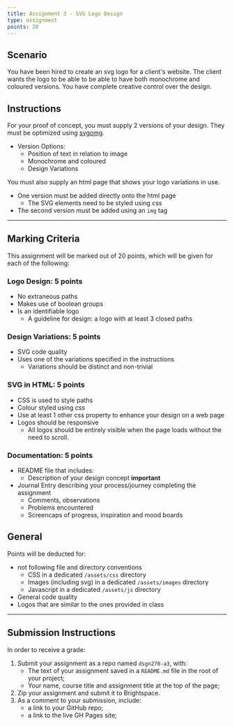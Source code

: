 ```yaml
---
title: Assignment 3 - SVG Logo Design
type: assignment
points: 20
---
```

## Scenario

You have been hired to create an svg logo for a client's website. The client wants the logo to be able to be able to have both monochrome and coloured versions. You have complete creative control over the design.

## Instructions

For your proof of concept, you must supply 2 versions of your design. They must be optimized using [svgomg](https://jakearchibald.github.io/svgomg/).

- Version Options:
  - Position of text in relation to image
  - Monochrome and coloured
  - Design Variations

You must also supply an html page that shows your logo variations in use.

- One version must be added directly onto the html page
  - The SVG elements need to be styled using css
- The second version must be added using an `img` tag

---

## Marking Criteria

This assignment will be marked out of 20 points, which will be given for each of the following:

### Logo Design: 5 points

- No extraneous paths
- Makes use of boolean groups
- Is an identifiable logo
    - A guideline for design: a logo with at least 3 closed paths

### Design Variations: 5 points

- SVG code quality
- Uses one of the variations specified in the instructions
    - Variations should be distinct and non-trivial

### SVG in HTML: 5 points

- CSS is used to style paths
- Colour styled using css
- Use at least 1 other css property to enhance your design on a web page
- Logos should be responsive
    - All logos should be entirely visible when the page loads without the need to scroll.

### Documentation: 5 points
- README file that includes:
  - Description of your design concept **important**
- Journal Entry describing your process/journey completing the assignment
  - Comments, observations
  - Problems encountered
  - Screencaps of progress, inspiration and mood boards

## General
Points will be deducted for:
- not following file and directory conventions
    - CSS in a dedicated `/assets/css` directory
    - Images (including svg) in a dedicated `/assets/images` directory
    - Javascript in a dedicated `/assets/js` directory
- General code quality
- Logos that are similar to the ones provided in class

---

## Submission Instructions

In order to receive a grade:

1. Submit your assignment as a repo named `dsgn270-a3`, with:
   - The text of your assignment saved in a `README.md` file in the root of your project;
   - Your name, course title and assignment title at the top of the page;
2. Zip your assignment and submit it to Brightspace.
3. As a comment to your submission, include:
   - a link to your GitHub repo;
   - a link to the live GH Pages site;
